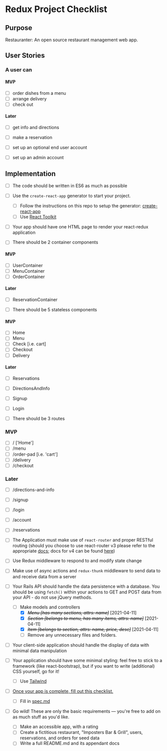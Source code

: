 # Redux Project Checklist

## Purpose

Restauranter: An open source restaurant management web app.

## User Stories

### A user can

#### MVP

* [ ] order dishes from a menu
* [ ] arrange delivery
* [ ] check out

#### Later

* [ ] get info and directions
* [ ] make a reservation
* [ ] set up an optional end user account
* [ ] set up an admin account


## Implementation

* [ ] The code should be written in ES6 as much as possible

* [ ] Use the `create-react-app` generator to start your project.
  * [ ] Follow the instructions on this repo to setup the generator: [create-react-app](https://github.com/facebookincubator/create-react-app)
  * [ ] Use [React Toolkit](https://redux-toolkit.js.org/)

* [ ] Your app should have one HTML page to render your react-redux application

* [ ] There should be 2 container components

#### MVP

* [ ] UserContainer
* [ ] MenuContainer
* [ ] OrderContainer

#### Later

* [ ] ReservationContainer

* [ ] There should be 5 stateless components

#### MVP

* [ ] Home
* [ ] Menu
* [ ] Check [i.e. cart]
* [ ] Checkout
* [ ] Delivery

#### Later

* [ ] Reservations
* [ ] DirectionsAndInfo
* [ ] Signup
* [ ] Login

* [ ] There should be 3 routes

### MVP

* [ ] / ['Home']
* [ ] /menu
* [ ] /order-pad [i.e. 'cart']
* [ ] /delivery
* [ ] /checkout

### Later

* [ ] /directions-and-info
* [ ] /signup
* [ ] /login
* [ ] /account
* [ ] /reservations

* [ ] The Application must make use of `react-router` and proper RESTful routing (should you choose to use react-router v3 please refer to the appropriate [docs](https://github.com/ReactTraining/react-router/tree/v3/docs); docs for v4 can be found [here](https://reacttraining.com/react-router/web/guides/quick-start))

* [ ] Use Redux middleware to respond to and modify state change

* [ ] Make use of async actions and `redux-thunk` middleware to send data to and receive data from a server

* [ ] Your Rails API should handle the data persistence with a database. You should be using `fetch()` within your actions to GET and POST data from your API - do not use jQuery methods.
  * [ ] Make models and controllers
    * [X] ~~*Menu [has many sections, attrs: name]*~~ [2021-04-11]
    * [X] ~~*Section [belongs to menu, has many items, attrs: name]*~~ [2021-04-11]
    * [X] ~~*Item [belongs to section, attrs: name, price, desc]*~~ [2021-04-11]
    * [ ] Remove any unnecessary files and folders.

* [ ] Your client-side application should handle the display of data with minimal data manipulation

* [ ] Your application should have some minimal styling: feel free to stick to a framework (like react-bootstrap), but if you want to write (additional) CSS yourself, go for it!
  * [ ] Use [Tailwind](https://tailwindcss.com/)

* [ ] [Once your app is complete, fill out this checklist.](https://goo.gl/forms/ULtKsxuzWomvXuTk2)
  * [ ] Fill in [spec.md](./spec.md)

* [ ] Go wild! These are only the basic requirements — you're free to add on as much stuff as you'd like.
  * [ ] Make an accessible app, with a rating
  * [ ] Create a fictitious restaurant, "Imposters Bar & Grill", users, reservations, and orders for seed data
  * [ ] Write a full README.md and its appendant docs
